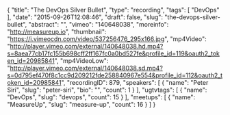 {
  "title": "The DevOps Silver Bullet",
  "type": "recording",
  "tags": [
    "DevOps"
  ],
  "date": "2015-09-26T12:08:46",
  "draft": false,
  "slug": "the-devops-silver-bullet",
  "abstract": "",
  "vimeo": "140648038",
  "moreinfo": "http://measureup.io",
  "thumbnail": "https://i.vimeocdn.com/video/537256476_295x166.jpg",
  "mp4Video": "http://player.vimeo.com/external/140648038.hd.mp4?s=8aea77cb17fc155b698cff2ff167fc0a0bd527fe&profile_id=119&oauth2_token_id=20985841",
  "mp4VideoLow": "http://player.vimeo.com/external/140648038.sd.mp4?s=0d795ef470f8c1cc9d209212fde258840967e554&profile_id=112&oauth2_token_id=20985841",
  "recordingID": 879,
  "speakers": [
    {
      "name": "Peter Siri",
      "slug": "peter-siri",
      "bio": "",
      "count": 1
    }
  ],
  "ugtvtags": [
    {
      "name": "DevOps",
      "slug": "devops",
      "count": 15
    }
  ],
  "meetups": [
    {
      "name": "MeasureUp",
      "slug": "measure-up",
      "count": 16
    }
  ]
}